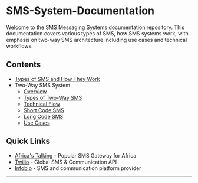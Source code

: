 # SMS-System-Documentation
Welcome to the SMS Messaging Systems documentation repository. This documentation covers various types of SMS, how SMS systems work, with emphasis on two-way SMS architecture including use cases and technical workflows.

## Contents

- [Types of SMS and How They Work](1_Types_of_SMS_and_How_They_Work.md)
- Two-Way SMS System
  - [Overview](2_Two_Way_SMS_System/overview)
  - [Types of Two-Way SMS](2_Two_Way_SMS_System/types_of_two_way_sms)
  - [Technical Flow](2_Two_Way_SMS_System/technical_flow)
  - [Short Code SMS](2_Two_Way_SMS_System/short_code_sms)
  - [Long Code SMS](2_Two_Way_SMS_System/long_code_sms)
  - [Use Cases](2_Two_Way_SMS_System/use_cases)

## Quick Links

- [Africa's Talking](https://africastalking.com) - Popular SMS Gateway for Africa  
- [Twilio](https://twilio.com) - Global SMS & Communication API  
- [Infobip](https://infobip.com) - SMS and communication platform provider

---

